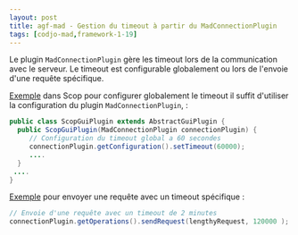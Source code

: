 ```yaml
---
layout: post
title: agf-mad - Gestion du timeout à partir du MadConnectionPlugin
tags: [codjo-mad,framework-1-19]
---
```

Le plugin ```MadConnectionPlugin``` gère les timeout lors de la communication avec le serveur. Le timeout est configurable globalement ou lors de l'envoie d'une requête spécifique.

<u>Exemple</u> dans Scop pour configurer globalement le timeout il suffit d'utiliser la configuration du plugin ```MadConnectionPlugin```,  :
```java
public class ScopGuiPlugin extends AbstractGuiPlugin {
  public ScopGuiPlugin(MadConnectionPlugin connectionPlugin) {
     // Configuration du timeout global a 60 secondes
     connectionPlugin.getConfiguration().setTimeout(60000);
     ....
  }
 ....
}
```

<u>Exemple</u> pour envoyer une requête avec un timeout spécifique :
```java
// Envoie d'une requête avec un timeout de 2 minutes
connectionPlugin.getOperations().sendRequest(lengthyRequest, 120000 );
```

